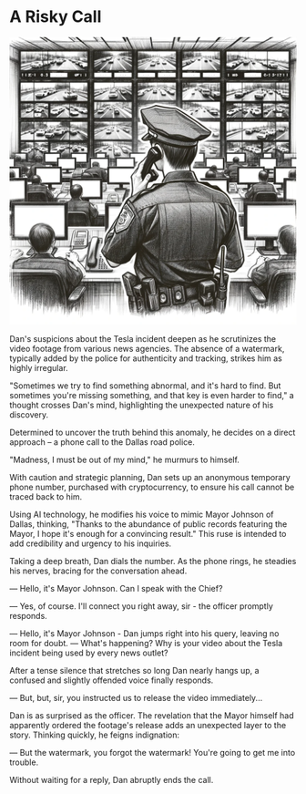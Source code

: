 # A Risky Call

![The Road Police Officer](./images/05.police.png "A Risky Call")

Dan's suspicions about the Tesla incident deepen as he scrutinizes the video footage from various news agencies. The absence of a watermark, typically added by the police for authenticity and tracking, strikes him as highly irregular.

"Sometimes we try to find something abnormal, and it's hard to find. But sometimes you're missing something, and that key is even harder to find," a thought crosses Dan's mind, highlighting the unexpected nature of his discovery.

Determined to uncover the truth behind this anomaly, he decides on a direct approach – a phone call to the Dallas road police.

"Madness, I must be out of my mind," he murmurs to himself.

With caution and strategic planning, Dan sets up an anonymous temporary phone number, purchased with cryptocurrency, to ensure his call cannot be traced back to him.

Using AI technology, he modifies his voice to mimic Mayor Johnson of Dallas, thinking, "Thanks to the abundance of public records featuring the Mayor, I hope it's enough for a convincing result." This ruse is intended to add credibility and urgency to his inquiries.

Taking a deep breath, Dan dials the number. As the phone rings, he steadies his nerves, bracing for the conversation ahead.

— Hello, it's Mayor Johnson. Can I speak with the Chief?

— Yes, of course. I'll connect you right away, sir - the officer promptly responds.

— Hello, it's Mayor Johnson - Dan jumps right into his query, leaving no room for doubt.
— What's happening? Why is your video about the Tesla incident being used by every news outlet?

After a tense silence that stretches so long Dan nearly hangs up, a confused and slightly offended voice finally responds.

— But, but, sir, you instructed us to release the video immediately...

Dan is as surprised as the officer. The revelation that the Mayor himself had apparently ordered the footage's release adds an unexpected layer to the story. Thinking quickly, he feigns indignation:

— But the watermark, you forgot the watermark! You're going to get me into trouble.

Without waiting for a reply, Dan abruptly ends the call.
